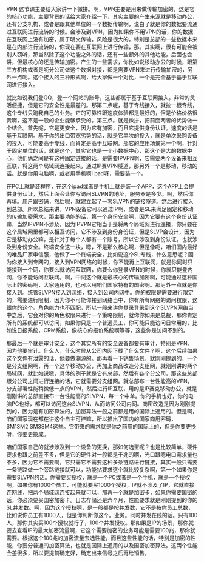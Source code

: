 VPN
这节课主要给大家讲一下微拼。啊，VPN主要是用来做传输加密的，这是它的核心功能，主要背景的话给大家介绍一下，其实主要的产生来源就是移动办公，还有分支机构，或者是跟其他单位的一个数据传输啊，说白了就是你的数据要流通过互联网进行流转的时候。会涉及到VPN，因为如果你不用VPN的话，你的数据在互联网上没有加密，属于明文传输，风险是很大的，特别是总部的一些数据本来是在内部进行流转的，你现在要在互联网上进行传输，那。其实啊，很有可能会被别人窃听，那当然除了这个功能之外的话，还有一些额外的其他功能，后面也会讲，但最核心的还是传输加密。产生的一些需求，你比如说移动办公的时候，跟第三方机构或者是呃分公司做这个数据对接，都是需要VPN来进行传输加密的，另外一点呢。这个接入的三种形式啊，给大家做一个对比，一个是完全基于基于互联网进行接入。

就比如说我们登QQ，登一个网站的账号，这些都属于基于互联网接入，非常的灵活便捷，但是它的安全性是最差的。那第二点呢，基于专线接入，就拉一根专线，这个专线只跑我自己的业务。它的可靠性跟速度体验都是最好的，但是价格价格很贵啊，这不是一般的企业能够承受的。第三点。就是微拼，把前面两者的优势做一个结合。首先呢，它是更安全，因为它有加密，而且它提供身份认证。速度的话是基于互联网。基于你的出口带宽劣势的话，就是它单次的投入，就是单次采购设备的投入，可能要高于专线，而肯定是高于互联网。那它的应用场景第一个啊，针对于固定单位的话，就是这个，其实它也是一个小数据中心，那这个是大的数据中心，他们俩之间是有这种固定链接的话，是需要IPVPN啊，它需要两个设备来相互互联，将这两个局域网连接起来，通过IP赛VPN隧道，那另外一个是移动，移动的话。就是你用电脑啊，或者用手机啊I pad呀，需要装一个。

在PC上就是装程序，在这个ipad或者是手机上就是装一个APP，这个APP上会提供身份认证，然后上面会让你写访问SLVPN的地址，服务器是多少。啊，然后你再填。用户跟密码，然后呢，就建立起了一套SLVPN的链接隧道。然后进行接入到总部。所以总结来讲，VPN设备它可以通过IP啊，或者是SL来满足固定和移动的传输加密需求，那主要功能的话，第一个身份安全啊，因为它要有这个身份认证嘛，当然IPVPN不涉及，因为IPVPN它相当于是将两个局域网进行连接，你只要在这个局域网里都可以相互访问，它不涉及到身份身份证，但是SLVP会设计，因为它是移动办公嘛，是针对于每个人都有一个账号，所以它涉及到身份认证。也就涉及到身份安全。终端安全这一块，嗯，不是那么核心啊，但是像呃，咱们国内最好的唯品厂家申信服，他做了一个终端安全，比如说这个SL专线，什么意思呢？因为你接入到专网的，接入到VPN网络的时候，你不能再上互联网，就是你同时只能接到一个网，你要么就访问互联网，你要么你登录VPN的时候，你就只能登内网，你不能访问互联网。啊，中间这个就是最核心的传输加密啊，可能通过这种国际上的密码啊，大家通用的，也可以用咱们国家特有的国密啊。那另外一点就是你接入到。统管SLVPN接入到网络，接入到公司内网中。你的权限是需要进行限定的，需要进行限制，因为你不可能你接到网络当中，你有所有网络的访问权限，这跟你的这个。角色能力也不匹配，所以一般来讲你登录登录到这个SLVPN网络当中之后，它会对你的角色权限来进行一个策略限制，就你你如果是总裁，那你肯定所有的系统都可以访问，如果你只是一个普通员工，你可能只能访问日常用的，比如说日报系统，CRM系统，像核心的报价系统啊等等，这些你是访问不到的。

那最后一个就是审计安全，这个其实所有的安全设备都要有审计，特别是VPN，因为他要审计。什么人，什么时候从公司内网下载了什么文件？啊，这个后续如果这个文件有泄露的话，他要做溯源的。那再看一下销售场景，就刚刚提到的，一个是分支组网啊，再一个这个移动办公，再加上商品改造分支组网，就刚刚讲的两个局域网，就比如说嗯，具体的例子就是它有总部，然后有各个分公司，那这些总部跟分公司之间进行连接的话，它就需要分支组网。就总部布一台性能高的VPN，分支部署性能稍微低一点的VPN，然后进行IP互联，用的是IP赛克移动办公，就是刚刚讲的总部直接布一台性能高的SLVPN，每一个中单。你的手机也好，你的电脑PC也好，都可以访问这台SLVPN，从而访问公司内网。商密改造是因为刚刚提到的，因为是有加密算法的，加密算法一般之前都是用的国际上通用的。但是啊，咱们国家现在都在讲这个自主可控嘛，所以推出了国内的国家商用密码，SM1SM2 SM3SM4这些。它带来的需求就是你之前用的国际上的，但是你要更换呀，你要更换成。

咱们国家自己的就涉涉及到一个设备的更换，那如何选型呢？也是比较简单，硬件要求也跟之前差不多，但是它的硬件对一般都是千兆的啊，光口跟嗯电口需求量也不多，因为它不需要啊，它只需它不需要这种多条链路进行链接，其实一般只需要一条链路做一个旁路链接就可以，功能拈要求这个就比较复杂啊，第一个如果你是需要SLVPN的话。你需要买授权，就是一个PC或者是一个手机，就是一个授权啊，如果你有1000个员工，可能就要买1000个授权，IP就不涉及了IP，它就直接连网线，把两个局域网连接起来就可以，那再一个就是加密卡，如果你需要国密的话，你必须要买国密加密卡。日志存储还是六个月，性能要求就是刚刚提到的你的SL并发数。啊，因为这个授权啊，是一般都是按并发数，它不是按你员工总数，比如说你员工有1000人，但是你判断你这个。业务。同时并发在线的话。只有100人，那你其实买100个授权就行了，100个并发授权。那如果是IP的场景，那你就要去查看IP的最大加密流量啊，它这个需要加密的业务可能是需要100兆，那你就需要。根据这个100兆的加密流量去选性能，而且这些性能的话，特别是加密的性能，你要分普通的加密算法，也就是国际上通用的以及国密加密算法。这两个性能会差很多，所以要提前确定好，确定出来信号之后再给销售。

